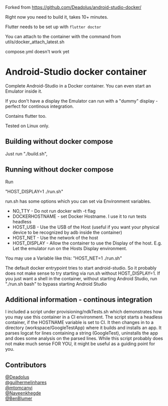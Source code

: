 Forked from <https://github.com/Deadolus/android-studio-docker/>

Right now you need to build it, takes 10+ minutes.

Flutter needs to be set up with `flutter doctor`

You can attach to the container with the command from utils/docker_attach_latest.sh

compose.yml doesn't work yet

Android-Studio docker container
============

Complete Android-Studio in a Docker container.
You can even start an Emulator inside it.

If you don't have a display the Emulator can run with a "dummy" display - perfect for continous integration.

Contains flutter too.

Tested on Linux only.

Building without docker compose
-------------

Just run "./build.sh",

Running without docker compose
-------------

Run

"HOST_DISPLAY=1 ./run.sh"

run.sh has some options which you can set via Environment variables.

* NO_TTY - Do not run docker with -t flag
* DOCKERHOSTNAME - set Docker Hostname. I use it to run tests headless
* HOST_USB - Use the USB of the Host (useful if you want your physical device to be recognized by adb inside the container)
* HOST_NET - Use the network of the host
* HOST_DISPLAY - Allow the container to use the Display of the host. E.g. Let the emulator run on the Hosts Display environment.

You may use a Variable like this: "HOST_NET=1 ./run.sh"

The default docker entrypoint tries to start android-studio.
So it probably does not make sense to try starting via run.sh without
HOST_DISPLAY=1.
If you just want a shell in the container, without starting Android Studio, run "./run.sh bash" to bypass starting Android Studio

Additional information - continous integration
-------------

I included a script under provisioning/ndkTests.sh which demonstrates how you may use this container in a CI environment.
The script starts a headless container, if the HOSTNAME variable is set to CI.
It then changes in to a directory (workspace/GoogleTestApp) where it builds and installs an app.
It parses logcat for lines containing a string (GoogleTest), uninstalls the app and does some analysis on the parsed lines.
While this script probably does not make much sense FOR YOU, it might be useful as a guiding point for you.

Contributors
------------

[@Deadolus](https://github.com/Deadolus)  
[@guilhermelinhares](https://github.com/guilhermelinhares)  
[@mtomcanyi](https://github.com/mtomcanyi)  
[@Naveenkhegde](https://github.com/Naveenkhegde)  
[@BenBlumer](https://github.com/BenBlumer)
